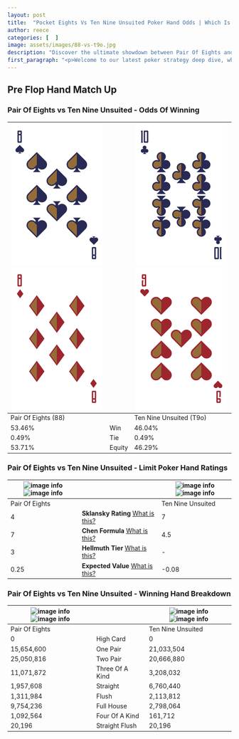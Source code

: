 ```yaml
---
layout: post
title:  "Pocket Eights Vs Ten Nine Unsuited Poker Hand Odds | Which Is The Better Hand In Poker? A Complete Guide"
author: reece
categories: [  ]
image: assets/images/88-vs-t9o.jpg
description: "Discover the ultimate showdown between Pair Of Eights and Ten Nine Unsuited in poker! Uncover the odds, strategies, and scenarios where one hand triumphs over the other. Get ready to up your poker game with this thrilling analysis."
first_paragraph: "<p>Welcome to our latest poker strategy deep dive, where we're pitting two distinct hands against each other in a high-stakes showdown: Pair Of Eights vs Ten Nine Unsuited.</p><p>In the dynamic world of poker, every decision counts, and knowing which hand holds the upper hand is key to your success at the table.</p><p>In this article, we'll dissect these two hands, explore the scenarios where one dominates the other, and equip you with the knowledge to make strategic choices that can tip the odds in your favor.</p><p>Get ready to unravel the intriguing dynamics of these poker hands and elevate your game to new heights.</p>"
---
```




[comment]: # (sp0)

## Pre Flop Hand Match Up

<div class="table hand-ratings" markdown="1"> 



### Pair Of Eights vs Ten Nine Unsuited - Odds Of Winning


    
| ![image info](assets/images/hand1/8.png) ![image info](assets/images/hand1/8o.png) |  | ![image info](assets/images/hand2/t.png) ![image info](assets/images/hand2/9o.png) |
| -------- | -------- | -------- |
| Pair Of Eights (88) |  | Ten Nine Unsuited (T9o) |
| 53.46% | Win | 46.04% |
| 0.49% | Tie | 0.49% |
| 53.71% | Equity | 46.29% |




[comment]: # (sp1)



### Pair Of Eights vs Ten Nine Unsuited - Limit Poker Hand Ratings


    
| ![image info](https://www.riverpairs.com/assets/images/hand1/8.png) ![image info](https://www.riverpairs.com/assets/images/hand1/8o.png) |  | ![image info](https://www.riverpairs.com/assets/images/hand2/t.png) ![image info](https://www.riverpairs.com/assets/images/hand2/9o.png) |
| -------- | -------- | -------- |
| Pair Of Eights |  | Ten Nine Unsuited |
| 4 | **Sklansky Rating** [What is this?](/sklansky-rating-explained) | 7 |
| 7 | **Chen Formula** [What is this?](/chen-formula-explained) | 4.5 |
| 3 | **Hellmuth Tier** [What is this?](/Hellmuth-tier-explained) | - |
| 0.25 | **Expected Value** [What is this?](/expected-value-explained) | -0.08 |




[comment]: # (sp2)



### Pair Of Eights vs Ten Nine Unsuited - Winning Hand Breakdown


    
| ![image info](https://www.riverpairs.com/assets/images/hand1/8.png) ![image info](https://www.riverpairs.com/assets/images/hand1/8o.png) |  | ![image info](https://www.riverpairs.com/assets/images/hand2/t.png) ![image info](https://www.riverpairs.com/assets/images/hand2/9o.png) |
| -------- | -------- | -------- |
| Pair Of Eights |  | Ten Nine Unsuited |
| 0 | High Card | 0 |
| 15,654,600 | One Pair | 21,033,504 |
| 25,050,816 | Two Pair | 20,666,880 |
| 11,071,872 | Three Of A Kind | 3,208,032 |
| 1,957,608 | Straight | 6,760,440 |
| 1,311,984 | Flush | 2,113,812 |
| 9,754,236 | Full House | 2,798,064 |
| 1,092,564 | Four Of A Kind | 161,712 |
| 20,196 | Straight Flush | 20,196 |




[comment]: # (sp3)



</div>

[comment]: # (sp4)



[comment]: # (sp5)

